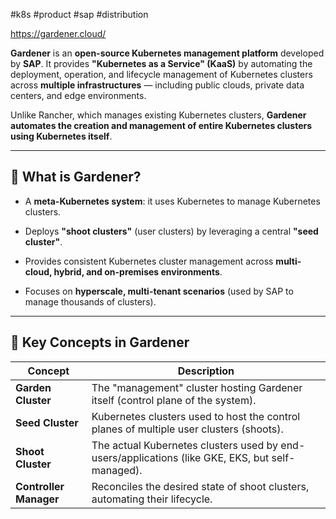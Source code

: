 #k8s #product #sap #distribution 

https://gardener.cloud/

**Gardener** is an **open-source Kubernetes management platform** developed by **SAP**. It provides **"Kubernetes as a Service" (KaaS)** by automating the deployment, operation, and lifecycle management of Kubernetes clusters across **multiple infrastructures** — including public clouds, private data centers, and edge environments.

Unlike Rancher, which manages existing Kubernetes clusters, **Gardener automates the creation and management of entire Kubernetes clusters using Kubernetes itself**.

---

## 🔹 What is Gardener?

- A **meta-Kubernetes system**: it uses Kubernetes to manage Kubernetes clusters.
    
- Deploys **"shoot clusters"** (user clusters) by leveraging a central **"seed cluster"**.
    
- Provides consistent Kubernetes cluster management across **multi-cloud, hybrid, and on-premises environments**.
    
- Focuses on **hyperscale, multi-tenant scenarios** (used by SAP to manage thousands of clusters).
    

---

## 🔹 Key Concepts in Gardener

|Concept|Description|
|---|---|
|**Garden Cluster**|The "management" cluster hosting Gardener itself (control plane of the system).|
|**Seed Cluster**|Kubernetes clusters used to host the control planes of multiple user clusters (shoots).|
|**Shoot Cluster**|The actual Kubernetes clusters used by end-users/applications (like GKE, EKS, but self-managed).|
|**Controller Manager**|Reconciles the desired state of shoot clusters, automating their lifecycle.|